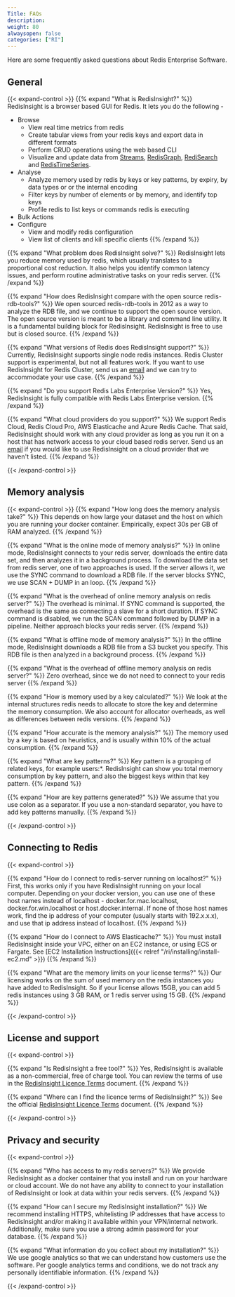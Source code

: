 ```yaml
---
Title: FAQs
description:
weight: 80
alwaysopen: false
categories: ["RI"]
---
```

Here are some frequently asked questions about Redis Enterprise Software.

## General

{{< expand-control >}}
{{% expand "What is RedisInsight?" %}}
RedisInsight is a browser based GUI for Redis. It lets you do the following -

- Browse
    - View real time metrics from redis
    - Create tabular views from your redis keys and export data in different formats
    - Perform CRUD operations using the web based CLI
    - Visualize and update data from [Streams](https://redis.io/topics/streams-intro), [RedisGraph](https://redisgraph.io), [RediSearch](https://redisearch.io) and [RedisTimeSeries](https://redistimeseries.io).
- Analyse
    - Analyze memory used by redis by keys or key patterns, by expiry, by data types or or the internal encoding
    - Filter keys by number of elements or by memory, and identify top keys
    - Profile redis to list keys or commands redis is executing
- Bulk Actions
- Configure
    - View and modify redis configuration
    - View list of clients and kill specific clients
{{% /expand %}}

{{% expand "What problem does RedisInsight solve?" %}}
RedisInsight lets you reduce memory used by redis, which usually translates to a proportional cost reduction. It also helps you identify common latency issues, and perform routine administrative tasks on your redis server.
{{% /expand %}}

{{% expand "How does RedisInsight compare with the open source redis-rdb-tools?" %}}
We open sourced redis-rdb-tools in 2012 as a way to analyze the RDB file, and we continue to support the open source version. The open source version is meant to be a library and command line utility. It is a fundamental building block for RedisInsight. RedisInsight is free to use but is closed source.
{{% /expand %}}

{{% expand "What versions of Redis does RedisInsight support?" %}}
Currently, RedisInsight supports single node redis instances. Redis Cluster support is experimental, but not all features work. If you want to use RedisInsight for Redis Cluster, send us an [email](mailto:redisinsight@redislabs.com) and we can try to accommodate your use case.
{{% /expand %}}

{{% expand "Do you support Redis Labs Enterprise Version?" %}}
Yes, RedisInsight is fully compatible with Redis Labs Enterprise version.
{{% /expand %}}

{{% expand "What cloud providers do you support?" %}}
We support Redis Cloud, Redis Cloud Pro, AWS Elasticache and Azure Redis Cache. That said, RedisInsight should work with any cloud provider as long as you run it on a host that has network access to your cloud based redis server. Send us an [email](mailto:redisinsight@redislabs.com) if you would like to use RedisInsight on a cloud provider that we haven't listed.
{{% /expand %}}

{{< /expand-control >}}

## Memory analysis

{{< expand-control >}}
{{% expand "How long does the memory analysis take?" %}}
This depends on how large your dataset and the host on which you are running your docker container. Empirically, expect 30s per GB of RAM analyzed.
{{% /expand %}}

{{% expand "What is the online mode of memory analysis?" %}}
In online mode, RedisInsight connects to your redis server, downloads the entire data set, and then analyzes it in a background process. To download the data set from redis server, one of two approaches is used. If the server allows it, we use the SYNC command to download a RDB file. If the server blocks SYNC, we use SCAN + DUMP in an loop.
{{% /expand %}}

{{% expand "What is the overhead of online memory analysis on redis server?" %}}
The overhead is minimal. If SYNC command is supported, the overhead is the same as connecting a slave for a short duration. If SYNC command is disabled, we run the  SCAN command followed by DUMP in a pipeline. Neither approach blocks your redis server.
{{% /expand %}}

{{% expand "What is offline mode of memory analysis?" %}}
In the offline mode, RedisInsight downloads a RDB file from a S3 bucket you specify. This RDB file is then analyzed in a background process.
{{% /expand %}}

{{% expand "What is the overhead of offline memory analysis on redis server?" %}}
Zero overhead, since we do not need to connect to your redis server
{{% /expand %}}

{{% expand "How is memory used by a key calculated?" %}}
We look at the internal structures redis needs to allocate to store the key and determine the memory consumption. We also account for allocator overheads, as well as differences between redis versions.
{{% /expand %}}

{{% expand "How accurate is the memory analysis?" %}}
The memory used by a key is based on heuristics, and is usually within 10% of the actual consumption.
{{% /expand %}}

{{% expand "What are key patterns?" %}}
Key pattern is a grouping of related keys, for example users:*. RedisInsight can show you total memory consumption by key pattern, and also the biggest keys within that key pattern.
{{% /expand %}}

{{% expand "How are key patterns generated?" %}}
We assume that you use colon as a separator. If you use a non-standard separator, you have to add key patterns manually.
{{% /expand %}}

{{< /expand-control >}}

## Connecting to Redis

{{< expand-control >}}

{{% expand "How do I connect to redis-server running on localhost?" %}}
First, this works only if you have RedisInsight running on your local computer. Depending on your docker version, you can use one of these host names instead of localhost - docker.for.mac.localhost, docker.for.win.localhost or host.docker.internal. If none of those host names work, find the ip address of your computer (usually starts with 192.x.x.x), and use that ip address instead of localhost.
{{% /expand %}}

{{% expand "How do I connect to AWS Elasticache?" %}}
You must install RedisInsight inside your VPC, either on an EC2 instance, or using ECS or Fargate. See [EC2 Installation Instructions]({{< relref "/ri/installing/install-ec2.md" >}})
{{% /expand %}}

{{% expand "What are the memory limits on your license terms?" %}}
Our licensing works on the sum of used memory on the redis instances you have added to RedisInsight. So if your license allows 15GB, you can add 5 redis instances using 3 GB RAM, or 1 redis server using 15 GB.
{{% /expand %}}

{{< /expand-control >}}

## License and support

{{< expand-control >}}

{{% expand "Is RedisInsight a free tool?" %}}
Yes, RedisInsight is available as a non-commercial, free of charge tool. You can review the terms of use in the [RedisInsight Licence Terms](https://redislabs.com/wp-content/uploads/2019/10/RedisInsight-EULA-terms.pdf) document.
{{% /expand %}}

{{% expand "Where can I find the licence terms of RedisInsight?" %}}
See the official [RedisInsight Licence Terms](https://redislabs.com/wp-content/uploads/2019/10/RedisInsight-EULA-terms.pdf) document. 
{{% /expand %}}

{{< /expand-control >}}

## Privacy and security

{{< expand-control >}}

{{% expand "Who has access to my redis servers?" %}}
We provide RedisInsight as a docker container that you install and run on your hardware or cloud account. We do not have any ability to connect to your installation of RedisInsight or look at data within your redis servers.
{{% /expand %}}

{{% expand "How can I secure my RedisInsight installation?" %}}
We recommend installing HTTPS, whitelisting IP addresses that have access to RedisInsight and/or making it available within your VPN/internal network. Additionally, make sure you use a strong admin password for your database.
{{% /expand %}}

{{% expand "What information do you collect about my installation?" %}}
We use google analytics so that we can understand how customers use the software. Per google analytics terms and conditions, we do not track any personally identifiable information.
{{% /expand %}}

{{< /expand-control >}}
